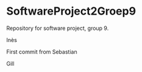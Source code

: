 # SoftwareProject2Groep9
Repository for software project, group 9.

Inès

First commit from Sebastian 

Gill